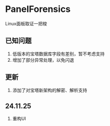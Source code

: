# PanelForensics
Linux面板取证一把梭
## 已知问题
1. 低版本的宝塔数据库字段有差别，暂不考虑支持
2. 增加了部分异常处理，以免闪退
## 更新
1. 添加了对宝塔新架构的解密、解析支持
## 24.11.25
1. 重构UI